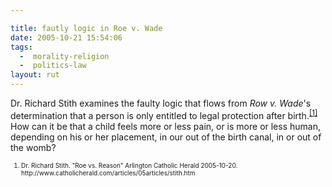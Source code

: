 ```yaml
---

title: fautly logic in Roe v. Wade
date: 2005-10-21 15:54:06
tags:
  -  morality-religion
  -  politics-law
layout: rut
---
```


<p>Dr. Richard Stith examines the faulty logic that flows from <i>Row v. Wade</i>'s determination that a person is only entitled to legal protection after birth.<sup><a href="http://www.catholicherald.com/articles/05articles/stith.htm" title="Roe vs. Reason">[1]</a></sup> How can it be that a child feels more or less pain, or is more or less human, depending on his or her placement, in our out of the birth canal, in or out of the womb?</p>  <font size="-2"> <ol> <li>Dr. Richard Stith. "Roe vs. Reason" Arlington Catholic Herald 2005-10-20. http://www.catholicherald.com/articles/05articles/stith.htm</li> </ol> </font>

